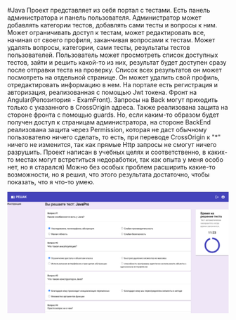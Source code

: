 #Java
Проект представляет из себя портал с тестами. Есть панель администратора и панель пользователя. Администратор может добавлять категории тестов, добавлять сами тесты и вопросы к ним. Может ограничивать доступ к тестам, может редактировать все, начиная от своего профиля, заканчивая вопросами к тестам. Может удалять вопросы, категории, сами тесты, результаты тестов пользователей. Пользователь может просмотреть список доступных тестов, зайти и решить какой-то из них, результат будет доступен сразу после отправки теста на проверку. Список всех результатов он может посмотреть на отдельной странице. Он может удалить свой профиль, отредактировать информацию в нем. На портале есть регистрация и авторизация, реализованная с помощью Jwt токена. Фронт на Angular(Репозитория - ExamFront). Запросы на Back могут приходить только с указанного в CrossOrigin адреса. Также реализована защита на стороне фронта с помощью guards. Но, если каким-то образом будет получен доступ к страницам администратора, на стороне BackEnd реализована защита через Permission, которая не даст обычному пользователю ничего сделать, то есть, при переводе CrossOrigin к "*" ничего не изменится, так как прямые Http запросы не смогут ничего разрушить. Проект написан в учебных целях и соответственно, в каких-то местах могут встретиться недоработки, так как опыта у меня особо нет, но я старался) Можно без особых проблем расширить какие-то возможности, но я решил, что этого результата достаточно, чтобы показать, что я что-то умею.

![alt text](screenshots/Пользователь/Тест.png "Список всех заявок")

